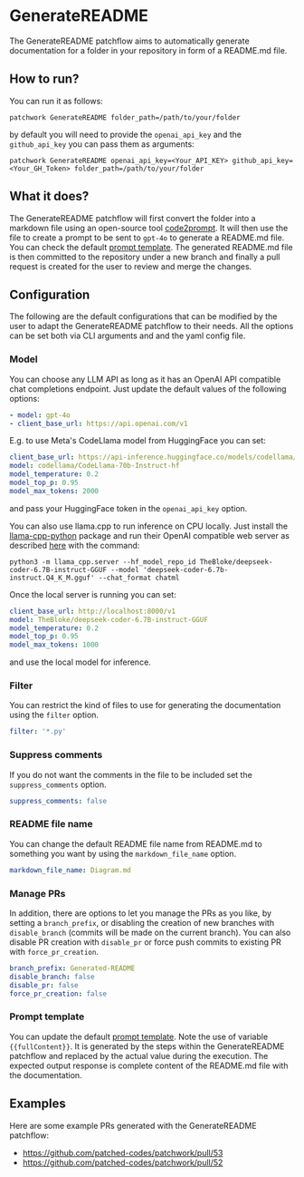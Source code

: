 # GenerateREADME

The GenerateREADME patchflow aims to automatically generate documentation for a folder in your repository in form of a README.md file. 

## How to run?
 
You can run it as follows:

`patchwork GenerateREADME folder_path=/path/to/your/folder`

by default you will need to provide the `openai_api_key` and the `github_api_key` you can pass them as arguments: 

`patchwork GenerateREADME openai_api_key=<Your_API_KEY> github_api_key=<Your_GH_Token> folder_path=/path/to/your/folder`

## What it does?

The GenerateREADME patchflow will first convert the folder into a markdown file using an open-source tool [code2prompt](https://github.com/raphaelmansuy/code2prompt). It will then use the file to create a prompt to be sent to `gpt-4o` to generate a README.md file. You can check the default [prompt template](./generate_readme_prompt.json). The generated README.md file is then committed to the repository under a new branch and finally a pull request is created for the user to review and merge the changes. 

## Configuration

The following are the default configurations that can be modified by the user to adapt the GenerateREADME patchflow to their needs. All the options can be set both via CLI arguments and and the yaml config file.

### Model

You can choose any LLM API as long as it has an OpenAI API compatible chat completions endpoint. Just update the default values of the following options:

```yaml
- model: gpt-4o
- client_base_url: https://api.openai.com/v1
```

E.g. to use Meta's CodeLlama model from HuggingFace you can set:

```yaml
client_base_url: https://api-inference.huggingface.co/models/codellama/CodeLlama-70b-Instruct-hf/v1
model: codellama/CodeLlama-70b-Instruct-hf
model_temperature: 0.2
model_top_p: 0.95
model_max_tokens: 2000
```
and pass your HuggingFace token in the `openai_api_key` option.

You can also use llama.cpp to run inference on CPU locally. Just install the [llama-cpp-python](https://github.com/abetlen/llama-cpp-python) package and run their OpenAI compatible web server as described [here](https://github.com/abetlen/llama-cpp-python) with the command:

`python3 -m llama_cpp.server --hf_model_repo_id TheBloke/deepseek-coder-6.7B-instruct-GGUF --model 'deepseek-coder-6.7b-instruct.Q4_K_M.gguf' --chat_format chatml`

Once the local server is running you can set:

```yaml
client_base_url: http://localhost:8000/v1
model: TheBloke/deepseek-coder-6.7B-instruct-GGUF
model_temperature: 0.2
model_top_p: 0.95
model_max_tokens: 1000
```
and use the local model for inference.

### Filter
You can restrict the kind of files to use for generating the documentation using the `filter` option.
```yaml
filter: '*.py'
```

### Suppress comments
If you do not want the comments in the file to be included set the `suppress_comments` option.
```yaml
suppress_comments: false
```

### README file name
You can change the default README file name from README.md to something you want by using the `markdown_file_name` option.
```yaml
markdown_file_name: Diagram.md
```

### Manage PRs
In addition, there are options to let you manage the PRs as you like, by setting a `branch_prefix`,  or disabling the creation of new branches with `disable_branch` (commits will be made on the current branch). You can also disable PR creation with `disable_pr` or force push commits to existing PR with `force_pr_creation`.

```yaml
branch_prefix: Generated-README
disable_branch: false
disable_pr: false
force_pr_creation: false
```

### Prompt template

You can update the default [prompt template](./generate_readme_prompt.json). Note the use of variable `{{fullContent}}`. It is generated by the steps within the GenerateREADME patchflow and replaced by the actual value during the execution. The expected output response is complete content of the README.md file with the documentation.

## Examples

Here are some example PRs generated with the GenerateREADME patchflow:

- https://github.com/patched-codes/patchwork/pull/53
- https://github.com/patched-codes/patchwork/pull/52
